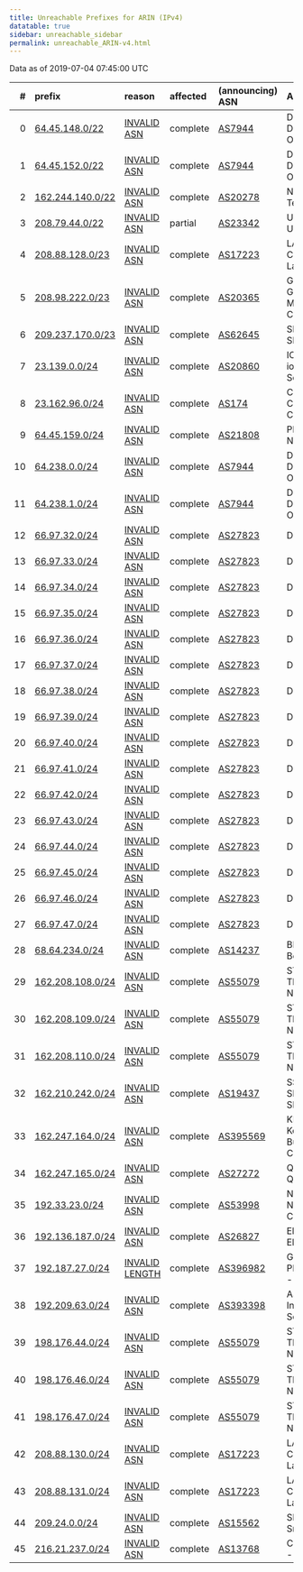 ```yaml
---
title: Unreachable Prefixes for ARIN (IPv4)
datatable: true
sidebar: unreachable_sidebar
permalink: unreachable_ARIN-v4.html
---
```


Data as of 2019-07-04 07:45:00 UTC


<div class="datatable-begin"></div>

|   # | prefix                                                     | reason                                                                                                     | affected   | (announcing) ASN                         | AS Name                                                |   unreachable /24s |
|----:|:-----------------------------------------------------------|:-----------------------------------------------------------------------------------------------------------|:-----------|:-----------------------------------------|:-------------------------------------------------------|-------------------:|
|   0 | [64.45.148.0/22](https://stat.ripe.net/64.45.148.0/22)     | [INVALID ASN](https://rpki-validator.ripe.net/announcement-preview?asn=AS7944&prefix=64.45.148.0/22)       | complete   | [AS7944](unreachable_AS7944-v4.html)     | DMVOL-ASN - DELMARVA ONLINE                            |                  4 |
|   1 | [64.45.152.0/22](https://stat.ripe.net/64.45.152.0/22)     | [INVALID ASN](https://rpki-validator.ripe.net/announcement-preview?asn=AS7944&prefix=64.45.152.0/22)       | complete   | [AS7944](unreachable_AS7944-v4.html)     | DMVOL-ASN - DELMARVA ONLINE                            |                  4 |
|   2 | [162.244.140.0/22](https://stat.ripe.net/162.244.140.0/22) | [INVALID ASN](https://rpki-validator.ripe.net/announcement-preview?asn=AS20278&prefix=162.244.140.0/22)    | complete   | [AS20278](unreachable_AS20278-v4.html)   | NEXEON - Nexeon Technologies                           |                  4 |
|   3 | [208.79.44.0/22](https://stat.ripe.net/208.79.44.0/22)     | [INVALID ASN](https://rpki-validator.ripe.net/announcement-preview?asn=AS23342&prefix=208.79.44.0/22)      | partial    | [AS23342](unreachable_AS23342-v4.html)   | UNITEDLAYER - Unitedlayer                              |                  4 |
|   4 | [208.88.128.0/23](https://stat.ripe.net/208.88.128.0/23)   | [INVALID ASN](https://rpki-validator.ripe.net/announcement-preview?asn=AS17223&prefix=208.88.128.0/23)     | complete   | [AS17223](unreachable_AS17223-v4.html)   | LATISYS-CHICAGO - Latisys-Chicago                      |                  2 |
|   5 | [208.98.222.0/23](https://stat.ripe.net/208.98.222.0/23)   | [INVALID ASN](https://rpki-validator.ripe.net/announcement-preview?asn=AS20365&prefix=208.98.222.0/23)     | complete   | [AS20365](unreachable_AS20365-v4.html)   | GWMC-AS2 - Globalive Wireless Management Corp.         |                  2 |
|   6 | [209.237.170.0/23](https://stat.ripe.net/209.237.170.0/23) | [INVALID ASN](https://rpki-validator.ripe.net/announcement-preview?asn=AS62645&prefix=209.237.170.0/23)    | complete   | [AS62645](unreachable_AS62645-v4.html)   | SNAPNAMES - SNAPNAMES.COM                              |                  2 |
|   7 | [23.139.0.0/24](https://stat.ripe.net/23.139.0.0/24)       | [INVALID ASN](https://rpki-validator.ripe.net/announcement-preview?asn=AS20860&prefix=23.139.0.0/24)       | complete   | [AS20860](unreachable_AS20860-v4.html)   | IOMART-AS - iomart Cloud Services Limited.             |                  1 |
|   8 | [23.162.96.0/24](https://stat.ripe.net/23.162.96.0/24)     | [INVALID ASN](https://rpki-validator.ripe.net/announcement-preview?asn=AS174&prefix=23.162.96.0/24)        | complete   | [AS174](unreachable_AS174-v4.html)       | COGENT-174 - Cogent Communications                     |                  1 |
|   9 | [64.45.159.0/24](https://stat.ripe.net/64.45.159.0/24)     | [INVALID ASN](https://rpki-validator.ripe.net/announcement-preview?asn=AS21808&prefix=64.45.159.0/24)      | complete   | [AS21808](unreachable_AS21808-v4.html)   | PRLSS - Peerless Network Inc                           |                  1 |
|  10 | [64.238.0.0/24](https://stat.ripe.net/64.238.0.0/24)       | [INVALID ASN](https://rpki-validator.ripe.net/announcement-preview?asn=AS7944&prefix=64.238.0.0/24)        | complete   | [AS7944](unreachable_AS7944-v4.html)     | DMVOL-ASN - DELMARVA ONLINE                            |                  1 |
|  11 | [64.238.1.0/24](https://stat.ripe.net/64.238.1.0/24)       | [INVALID ASN](https://rpki-validator.ripe.net/announcement-preview?asn=AS7944&prefix=64.238.1.0/24)        | complete   | [AS7944](unreachable_AS7944-v4.html)     | DMVOL-ASN - DELMARVA ONLINE                            |                  1 |
|  12 | [66.97.32.0/24](https://stat.ripe.net/66.97.32.0/24)       | [INVALID ASN](https://rpki-validator.ripe.net/announcement-preview?asn=AS27823&prefix=66.97.32.0/24)       | complete   | [AS27823](unreachable_AS27823-v4.html)   | Dattatec.com                                           |                  1 |
|  13 | [66.97.33.0/24](https://stat.ripe.net/66.97.33.0/24)       | [INVALID ASN](https://rpki-validator.ripe.net/announcement-preview?asn=AS27823&prefix=66.97.33.0/24)       | complete   | [AS27823](unreachable_AS27823-v4.html)   | Dattatec.com                                           |                  1 |
|  14 | [66.97.34.0/24](https://stat.ripe.net/66.97.34.0/24)       | [INVALID ASN](https://rpki-validator.ripe.net/announcement-preview?asn=AS27823&prefix=66.97.34.0/24)       | complete   | [AS27823](unreachable_AS27823-v4.html)   | Dattatec.com                                           |                  1 |
|  15 | [66.97.35.0/24](https://stat.ripe.net/66.97.35.0/24)       | [INVALID ASN](https://rpki-validator.ripe.net/announcement-preview?asn=AS27823&prefix=66.97.35.0/24)       | complete   | [AS27823](unreachable_AS27823-v4.html)   | Dattatec.com                                           |                  1 |
|  16 | [66.97.36.0/24](https://stat.ripe.net/66.97.36.0/24)       | [INVALID ASN](https://rpki-validator.ripe.net/announcement-preview?asn=AS27823&prefix=66.97.36.0/24)       | complete   | [AS27823](unreachable_AS27823-v4.html)   | Dattatec.com                                           |                  1 |
|  17 | [66.97.37.0/24](https://stat.ripe.net/66.97.37.0/24)       | [INVALID ASN](https://rpki-validator.ripe.net/announcement-preview?asn=AS27823&prefix=66.97.37.0/24)       | complete   | [AS27823](unreachable_AS27823-v4.html)   | Dattatec.com                                           |                  1 |
|  18 | [66.97.38.0/24](https://stat.ripe.net/66.97.38.0/24)       | [INVALID ASN](https://rpki-validator.ripe.net/announcement-preview?asn=AS27823&prefix=66.97.38.0/24)       | complete   | [AS27823](unreachable_AS27823-v4.html)   | Dattatec.com                                           |                  1 |
|  19 | [66.97.39.0/24](https://stat.ripe.net/66.97.39.0/24)       | [INVALID ASN](https://rpki-validator.ripe.net/announcement-preview?asn=AS27823&prefix=66.97.39.0/24)       | complete   | [AS27823](unreachable_AS27823-v4.html)   | Dattatec.com                                           |                  1 |
|  20 | [66.97.40.0/24](https://stat.ripe.net/66.97.40.0/24)       | [INVALID ASN](https://rpki-validator.ripe.net/announcement-preview?asn=AS27823&prefix=66.97.40.0/24)       | complete   | [AS27823](unreachable_AS27823-v4.html)   | Dattatec.com                                           |                  1 |
|  21 | [66.97.41.0/24](https://stat.ripe.net/66.97.41.0/24)       | [INVALID ASN](https://rpki-validator.ripe.net/announcement-preview?asn=AS27823&prefix=66.97.41.0/24)       | complete   | [AS27823](unreachable_AS27823-v4.html)   | Dattatec.com                                           |                  1 |
|  22 | [66.97.42.0/24](https://stat.ripe.net/66.97.42.0/24)       | [INVALID ASN](https://rpki-validator.ripe.net/announcement-preview?asn=AS27823&prefix=66.97.42.0/24)       | complete   | [AS27823](unreachable_AS27823-v4.html)   | Dattatec.com                                           |                  1 |
|  23 | [66.97.43.0/24](https://stat.ripe.net/66.97.43.0/24)       | [INVALID ASN](https://rpki-validator.ripe.net/announcement-preview?asn=AS27823&prefix=66.97.43.0/24)       | complete   | [AS27823](unreachable_AS27823-v4.html)   | Dattatec.com                                           |                  1 |
|  24 | [66.97.44.0/24](https://stat.ripe.net/66.97.44.0/24)       | [INVALID ASN](https://rpki-validator.ripe.net/announcement-preview?asn=AS27823&prefix=66.97.44.0/24)       | complete   | [AS27823](unreachable_AS27823-v4.html)   | Dattatec.com                                           |                  1 |
|  25 | [66.97.45.0/24](https://stat.ripe.net/66.97.45.0/24)       | [INVALID ASN](https://rpki-validator.ripe.net/announcement-preview?asn=AS27823&prefix=66.97.45.0/24)       | complete   | [AS27823](unreachable_AS27823-v4.html)   | Dattatec.com                                           |                  1 |
|  26 | [66.97.46.0/24](https://stat.ripe.net/66.97.46.0/24)       | [INVALID ASN](https://rpki-validator.ripe.net/announcement-preview?asn=AS27823&prefix=66.97.46.0/24)       | complete   | [AS27823](unreachable_AS27823-v4.html)   | Dattatec.com                                           |                  1 |
|  27 | [66.97.47.0/24](https://stat.ripe.net/66.97.47.0/24)       | [INVALID ASN](https://rpki-validator.ripe.net/announcement-preview?asn=AS27823&prefix=66.97.47.0/24)       | complete   | [AS27823](unreachable_AS27823-v4.html)   | Dattatec.com                                           |                  1 |
|  28 | [68.64.234.0/24](https://stat.ripe.net/68.64.234.0/24)     | [INVALID ASN](https://rpki-validator.ripe.net/announcement-preview?asn=AS14237&prefix=68.64.234.0/24)      | complete   | [AS14237](unreachable_AS14237-v4.html)   | BEAMSPEED1 - Beamspeed LLC                             |                  1 |
|  29 | [162.208.108.0/24](https://stat.ripe.net/162.208.108.0/24) | [INVALID ASN](https://rpki-validator.ripe.net/announcement-preview?asn=AS55079&prefix=162.208.108.0/24)    | complete   | [AS55079](unreachable_AS55079-v4.html)   | STELLANET - Third Gear Networks                        |                  1 |
|  30 | [162.208.109.0/24](https://stat.ripe.net/162.208.109.0/24) | [INVALID ASN](https://rpki-validator.ripe.net/announcement-preview?asn=AS55079&prefix=162.208.109.0/24)    | complete   | [AS55079](unreachable_AS55079-v4.html)   | STELLANET - Third Gear Networks                        |                  1 |
|  31 | [162.208.110.0/24](https://stat.ripe.net/162.208.110.0/24) | [INVALID ASN](https://rpki-validator.ripe.net/announcement-preview?asn=AS55079&prefix=162.208.110.0/24)    | complete   | [AS55079](unreachable_AS55079-v4.html)   | STELLANET - Third Gear Networks                        |                  1 |
|  32 | [162.210.242.0/24](https://stat.ripe.net/162.210.242.0/24) | [INVALID ASN](https://rpki-validator.ripe.net/announcement-preview?asn=AS19437&prefix=162.210.242.0/24)    | complete   | [AS19437](unreachable_AS19437-v4.html)   | SS-ASH - SECURED SERVERS LLC                           |                  1 |
|  33 | [162.247.164.0/24](https://stat.ripe.net/162.247.164.0/24) | [INVALID ASN](https://rpki-validator.ripe.net/announcement-preview?asn=AS395569&prefix=162.247.164.0/24)   | complete   | [AS395569](unreachable_AS395569-v4.html) | KMBS-CA - Konica Minolta Business Solutions Canada LTD |                  1 |
|  34 | [162.247.165.0/24](https://stat.ripe.net/162.247.165.0/24) | [INVALID ASN](https://rpki-validator.ripe.net/announcement-preview?asn=AS27272&prefix=162.247.165.0/24)    | complete   | [AS27272](unreachable_AS27272-v4.html)   | Q9-AS-CAL3 - Q9 Networks Inc.                          |                  1 |
|  35 | [192.33.23.0/24](https://stat.ripe.net/192.33.23.0/24)     | [INVALID ASN](https://rpki-validator.ripe.net/announcement-preview?asn=AS53998&prefix=192.33.23.0/24)      | complete   | [AS53998](unreachable_AS53998-v4.html)   | NSC-AS01 - National Systems Corporation                |                  1 |
|  36 | [192.136.187.0/24](https://stat.ripe.net/192.136.187.0/24) | [INVALID ASN](https://rpki-validator.ripe.net/announcement-preview?asn=AS26827&prefix=192.136.187.0/24)    | complete   | [AS26827](unreachable_AS26827-v4.html)   | EPBTELECOM - EPB Fiber Optics                          |                  1 |
|  37 | [192.187.27.0/24](https://stat.ripe.net/192.187.27.0/24)   | [INVALID LENGTH](https://rpki-validator.ripe.net/announcement-preview?asn=AS396982&prefix=192.187.27.0/24) | complete   | [AS396982](unreachable_AS396982-v4.html) | GOOGLE-PRIVATE-CLOUD - Google LLC                      |                  1 |
|  38 | [192.209.63.0/24](https://stat.ripe.net/192.209.63.0/24)   | [INVALID ASN](https://rpki-validator.ripe.net/announcement-preview?asn=AS393398&prefix=192.209.63.0/24)    | complete   | [AS393398](unreachable_AS393398-v4.html) | ASN-DIS - Dallas Infrastructure Services               |                  1 |
|  39 | [198.176.44.0/24](https://stat.ripe.net/198.176.44.0/24)   | [INVALID ASN](https://rpki-validator.ripe.net/announcement-preview?asn=AS55079&prefix=198.176.44.0/24)     | complete   | [AS55079](unreachable_AS55079-v4.html)   | STELLANET - Third Gear Networks                        |                  1 |
|  40 | [198.176.46.0/24](https://stat.ripe.net/198.176.46.0/24)   | [INVALID ASN](https://rpki-validator.ripe.net/announcement-preview?asn=AS55079&prefix=198.176.46.0/24)     | complete   | [AS55079](unreachable_AS55079-v4.html)   | STELLANET - Third Gear Networks                        |                  1 |
|  41 | [198.176.47.0/24](https://stat.ripe.net/198.176.47.0/24)   | [INVALID ASN](https://rpki-validator.ripe.net/announcement-preview?asn=AS55079&prefix=198.176.47.0/24)     | complete   | [AS55079](unreachable_AS55079-v4.html)   | STELLANET - Third Gear Networks                        |                  1 |
|  42 | [208.88.130.0/24](https://stat.ripe.net/208.88.130.0/24)   | [INVALID ASN](https://rpki-validator.ripe.net/announcement-preview?asn=AS17223&prefix=208.88.130.0/24)     | complete   | [AS17223](unreachable_AS17223-v4.html)   | LATISYS-CHICAGO - Latisys-Chicago                      |                  1 |
|  43 | [208.88.131.0/24](https://stat.ripe.net/208.88.131.0/24)   | [INVALID ASN](https://rpki-validator.ripe.net/announcement-preview?asn=AS17223&prefix=208.88.131.0/24)     | complete   | [AS17223](unreachable_AS17223-v4.html)   | LATISYS-CHICAGO - Latisys-Chicago                      |                  1 |
|  44 | [209.24.0.0/24](https://stat.ripe.net/209.24.0.0/24)       | [INVALID ASN](https://rpki-validator.ripe.net/announcement-preview?asn=AS15562&prefix=209.24.0.0/24)       | complete   | [AS15562](unreachable_AS15562-v4.html)   | SNIJDERS - Job Snijders                                |                  1 |
|  45 | [216.21.237.0/24](https://stat.ripe.net/216.21.237.0/24)   | [INVALID ASN](https://rpki-validator.ripe.net/announcement-preview?asn=AS13768&prefix=216.21.237.0/24)     | complete   | [AS13768](unreachable_AS13768-v4.html)   | COGECO-PEER1 - Cogeco Peer 1                           |                  1 |

<div class="datatable-end"></div>